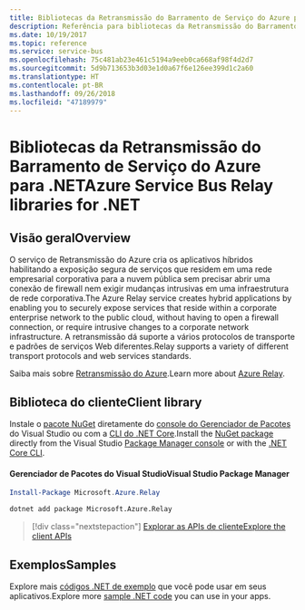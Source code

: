```yaml
---
title: Bibliotecas da Retransmissão do Barramento de Serviço do Azure para .NET
description: Referência para bibliotecas da Retransmissão do Barramento de Serviço do Azure para .NET
ms.date: 10/19/2017
ms.topic: reference
ms.service: service-bus
ms.openlocfilehash: 75c481ab23e461c5194a9eeb0ca668af98f4d2d7
ms.sourcegitcommit: 5d9b713653b3d03e1d0a67f6e126ee399d1c2a60
ms.translationtype: HT
ms.contentlocale: pt-BR
ms.lasthandoff: 09/26/2018
ms.locfileid: "47189979"
---
```

# <a name="azure-service-bus-relay-libraries-for-net"></a><span data-ttu-id="b110a-103">Bibliotecas da Retransmissão do Barramento de Serviço do Azure para .NET</span><span class="sxs-lookup"><span data-stu-id="b110a-103">Azure Service Bus Relay libraries for .NET</span></span>

## <a name="overview"></a><span data-ttu-id="b110a-104">Visão geral</span><span class="sxs-lookup"><span data-stu-id="b110a-104">Overview</span></span>

<span data-ttu-id="b110a-105">O serviço de Retransmissão do Azure cria os aplicativos híbridos habilitando a exposição segura de serviços que residem em uma rede empresarial corporativa para a nuvem pública sem precisar abrir uma conexão de firewall nem exigir mudanças intrusivas em uma infraestrutura de rede corporativa.</span><span class="sxs-lookup"><span data-stu-id="b110a-105">The Azure Relay service creates hybrid applications by enabling you to securely expose services that reside within a corporate enterprise network to the public cloud, without having to open a firewall connection, or require intrusive changes to a corporate network infrastructure.</span></span> <span data-ttu-id="b110a-106">A retransmissão dá suporte a vários protocolos de transporte e padrões de serviços Web diferentes.</span><span class="sxs-lookup"><span data-stu-id="b110a-106">Relay supports a variety of different transport protocols and web services standards.</span></span>
          
<span data-ttu-id="b110a-107">Saiba mais sobre [Retransmissão do Azure](/azure/service-bus-relay/relay-what-is-it).</span><span class="sxs-lookup"><span data-stu-id="b110a-107">Learn more about [Azure Relay](/azure/service-bus-relay/relay-what-is-it).</span></span>

## <a name="client-library"></a><span data-ttu-id="b110a-108">Biblioteca do cliente</span><span class="sxs-lookup"><span data-stu-id="b110a-108">Client library</span></span>

<span data-ttu-id="b110a-109">Instale o [pacote NuGet](https://www.nuget.org/packages/Microsoft.Azure.Relay) diretamente do [console do Gerenciador de Pacotes][PackageManager] do Visual Studio ou com a [CLI do .NET Core][DotNetCLI].</span><span class="sxs-lookup"><span data-stu-id="b110a-109">Install the [NuGet package](https://www.nuget.org/packages/Microsoft.Azure.Relay) directly from the Visual Studio [Package Manager console][PackageManager] or with the [.NET Core CLI][DotNetCLI].</span></span>

#### <a name="visual-studio-package-manager"></a><span data-ttu-id="b110a-110">Gerenciador de Pacotes do Visual Studio</span><span class="sxs-lookup"><span data-stu-id="b110a-110">Visual Studio Package Manager</span></span>

```powershell
Install-Package Microsoft.Azure.Relay
```

```bash
dotnet add package Microsoft.Azure.Relay
```

> [!div class="nextstepaction"]
> [<span data-ttu-id="b110a-111">Explorar as APIs de cliente</span><span class="sxs-lookup"><span data-stu-id="b110a-111">Explore the client APIs</span></span>](/dotnet/api/overview/azure/relay/client)

## <a name="samples"></a><span data-ttu-id="b110a-112">Exemplos</span><span class="sxs-lookup"><span data-stu-id="b110a-112">Samples</span></span>

<span data-ttu-id="b110a-113">Explore mais [códigos .NET de exemplo](https://azure.microsoft.com/resources/samples/?platform=dotnet) que você pode usar em seus aplicativos.</span><span class="sxs-lookup"><span data-stu-id="b110a-113">Explore more [sample .NET code](https://azure.microsoft.com/resources/samples/?platform=dotnet) you can use in your apps.</span></span>

[PackageManager]: https://docs.microsoft.com/nuget/tools/package-manager-console
[DotNetCLI]: https://docs.microsoft.com/dotnet/core/tools/dotnet-add-package